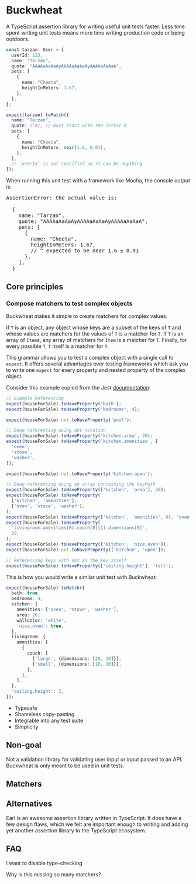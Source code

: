 # Buckwheat

A TypeScript assertion library for writing useful unit tests faster. Less time
spent writing unit tests means more time writing production code or being
outdoors.

```ts
const tarzan: User = {
  userId: 123,
  name: "Tarzan",
  quote: "AAAAaAaAaAyAAAAaAaAaAyAAAAaAaAaA",
  pets: [
    {
      name: "Cheeta",
      heightInMeters: 1.67,
    },
  ],
};

expect(tarzan).toMatch({
  name: "Tarzan",
  quote: /^A/, // must start with the letter A
  pets: [
    {
      name: "Cheeta",
      heightInMeters: near(1.6, 0.01),
    },
  ],
  // `userId` is not specified so it can be anything
});
```

When running this unit test with a framework like Mocha, the console output is:

<pre>
<span color="red">AssertionError:</span> the actual value is:

  {
    name: "Tarzan",
    quote: "AAAAaAaAaAyAAAAaAaAaAyAAAAaAaAaA",
    pets: [
      {
        name: "Cheeta",
        heightInMeters: <span class="pl-k">1.67</span>,
        <span class="pl-c1">// ^ expected to be near 1.6 ± 0.01</span>
      },
    ],
  }
</pre>

## Core principles

### Compose matchers to test complex objects

Buckwheat makes it simple to create matchers for complex values.

If `T` is an object, any object whose keys are a subset of the keys of `T` and
whose values are matchers for the values of `T` is a matcher for `T`. If `T` is
an array of `Item`s, any array of matchers for `Item` is a matcher for `T`.
Finally, for every possible `T`, `T` itself is a matcher for `T`.

This grammar allows you to test a complex object with a single call to `expect`.
It offers several advantages over testing frameworks which ask you to write one
`expect` for every property and nested property of the complex object.

Consider this example copied from the Jest [documentation](https://jestjs.io/docs/expect#tohavepropertykeypath-value):

```javascript
// Example Referencing
expect(houseForSale).toHaveProperty('bath');
expect(houseForSale).toHaveProperty('bedrooms', 4);

expect(houseForSale).not.toHaveProperty('pool');

// Deep referencing using dot notation
expect(houseForSale).toHaveProperty('kitchen.area', 20);
expect(houseForSale).toHaveProperty('kitchen.amenities', [
  'oven',
  'stove',
  'washer',
]);

expect(houseForSale).not.toHaveProperty('kitchen.open');

// Deep referencing using an array containing the keyPath
expect(houseForSale).toHaveProperty(['kitchen', 'area'], 20);
expect(houseForSale).toHaveProperty(
  ['kitchen', 'amenities'],
  ['oven', 'stove', 'washer'],
);
expect(houseForSale).toHaveProperty(['kitchen', 'amenities', 0], 'oven');
expect(houseForSale).toHaveProperty(
  'livingroom.amenities[0].couch[0][1].dimensions[0]',
  20,
);
expect(houseForSale).toHaveProperty(['kitchen', 'nice.oven']);
expect(houseForSale).not.toHaveProperty(['kitchen', 'open']);

// Referencing keys with dot in the key itself
expect(houseForSale).toHaveProperty(['ceiling.height'], 'tall');
```

This is how you would write a similar unit test with Buckwheat:

```ts
expect(houseForSale).toMatch({
  bath: true,
  bedrooms: 4,
  kitchen: {
    amenities: ['oven', 'stove', 'washer'],
    area: 20,
    wallColor: 'white',
    'nice.oven': true,
  },
  livingroom: {
    amenities: [
      {
        couch: [
          ['large', {dimensions: [20, 20]}],
          ['small', {dimensions: [10, 10]}],
        ],
      },
    ],
  },
  'ceiling.height': 2,
});
```

- Typesafe
- Shameless copy-pasting
- Integrable into any test suite
- Simplicity

## Non-goal

Not a validation library for validating user input or input passed to an API.
Buckwheat is only meant to be used in unit tests.

## Matchers

## Alternatives

Earl is an awesome assertion library written in TypeScript. It does have a few
design flaws, which we felt are important enough to writing and adding yet
another assertion library to the TypeScript ecosystem.

## FAQ

I want to disable type-checking

Why is this missing so many matchers?
